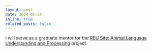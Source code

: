 ```yaml
---
layout: post
date: 2024-01-23 
inline: true
related_posts: false
---
```


I will serve as a graduate mentor for the [REU Site: Animal Language Understanding and Processing](https://acl-group.github.io/reu) project.